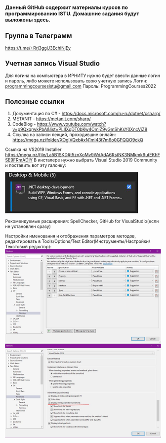 ### Данный GitHub содержит материалы курсов по программированию ISTU. Домашние задания будут выложены здесь.

## Группа в Телеграмм
https://t.me/+Rrj3ggU3EchiNjEy

## Учетная запись Visual Studio
Для логина на компьютера в ИРНИТУ нужно будет ввести данные логин и пароль, либо можете использовать свою учетную запись
Логин: programmingcoursesistu@gmail.com
Пароль: ProgrammingCourses2022

## Полезные ссылки

1. Документация по C# - https://docs.microsoft.com/ru-ru/dotnet/csharp/
2. METANIT - https://metanit.com/sharp/
3. CodeBlog - https://www.youtube.com/watch?v=p9QxqrwkPbA&list=PLIIXgDT0bKw4OmiZ9yGmShKsY0XncViZ8
4. Ссылка на записи лекций, проходившие онлайн: https://mega.nz/folder/XOglVQxb#xN1ml43f7m6o0GFQQO9ckQ

Ссылка на VS2019 Installer 
https://mega.nz/file/La5B1SKD#t5znXoMv9WdAdA6RstNK3NMkmk9utEKhFSE9FRmADIY
В инсталере нужно выбрать Visual Studio 2019 Community и поставить вот эту галочку:

![Image alt](https://github.com/ProgrammingCoursesISTU/ProgrammingCoursesISTU/blob/main/.NET_Setup.JPG)

Рекомендуемые расширения:
SpellChecker, GitHub for VisualStudio(если не установлен сразу)

Настройки именования и отображения параметров методов, редактировать в Tools/Options/Text Editor(Инструменты/Настройки/Текстовый редактор):
![Image alt](https://github.com/ProgrammingCoursesISTU/ProgrammingCoursesISTU/blob/main/Naming.JPG)
![Image alt](https://github.com/ProgrammingCoursesISTU/ProgrammingCoursesISTU/blob/main/Inline_parametrs.JPG)

